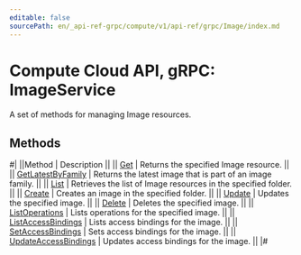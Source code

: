 ```yaml
---
editable: false
sourcePath: en/_api-ref-grpc/compute/v1/api-ref/grpc/Image/index.md
---
```


# Compute Cloud API, gRPC: ImageService

A set of methods for managing Image resources.

## Methods

#|
||Method | Description ||
|| [Get](get.md) | Returns the specified Image resource. ||
|| [GetLatestByFamily](getLatestByFamily.md) | Returns the latest image that is part of an image family. ||
|| [List](list.md) | Retrieves the list of Image resources in the specified folder. ||
|| [Create](create.md) | Creates an image in the specified folder. ||
|| [Update](update.md) | Updates the specified image. ||
|| [Delete](delete.md) | Deletes the specified image. ||
|| [ListOperations](listOperations.md) | Lists operations for the specified image. ||
|| [ListAccessBindings](listAccessBindings.md) | Lists access bindings for the image. ||
|| [SetAccessBindings](setAccessBindings.md) | Sets access bindings for the image. ||
|| [UpdateAccessBindings](updateAccessBindings.md) | Updates access bindings for the image. ||
|#